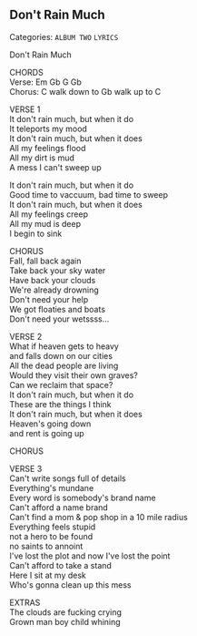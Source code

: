## Don't Rain Much  
Categories: `ALBUM TWO` `LYRICS`  
  
Don't Rain Much  
  
CHORDS  
Verse:  Em  Gb G Gb  
Chorus: C walk down to Gb walk up to C  
  
  
VERSE 1  
It don't rain much, but when it do  
It teleports my mood  
It don't rain much, but when it does  
All my feelings flood  
All my dirt is mud  
A mess I can't sweep up  
  
It don't rain much, but when it do  
Good time to vaccuum, bad time to sweep  
It don't rain much, but when it does  
All my feelings creep  
All my mud is deep  
I begin to sink  
  
CHORUS  
Fall, fall back again  
Take back your sky water  
Have back your clouds  
We're already drowning  
Don't need your help  
We got floaties and boats  
Don't need your wetssss...  
  
VERSE 2  
What if heaven gets to heavy  
and falls down on our cities  
All the dead people are living  
Would they visit their own graves?  
Can we reclaim that space?  
It don't rain much, but when it do  
These are the things I think  
It don't rain much, but when it does  
Heaven's going down  
and rent is going up  
  
CHORUS  

VERSE 3  
Can't write songs full of details  
Everything's mundane  
Every word is somebody's brand name  
Can't afford a name brand  
Can't find a mom & pop shop in a 10 mile radius  
Everything feels stupid  
not a hero to be found  
no saints to annoint  
I've lost the plot and now I've lost the point  
Can't afford to take a stand  
Here I sit at my desk  
Who's gonna clean up this mess  


EXTRAS  
The clouds are fucking crying  
Grown man boy child whining  
